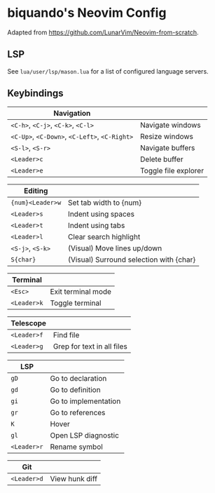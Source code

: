 # biquando's Neovim Config

Adapted from https://github.com/LunarVim/Neovim-from-scratch.

## LSP

See `lua/user/lsp/mason.lua` for a list of configured language servers.

## Keybindings

| Navigation                                    |                      |
| --------------------------------------------- | -------------------- |
| `<C-h>`, `<C-j>`, `<C-k>`, `<C-l>`            | Navigate windows     |
| `<C-Up>`, `<C-Down>`, `<C-Left>`, `<C-Right>` | Resize windows       |
| `<S-l>`, `<S-r>`                              | Navigate buffers     |
| `<Leader>c`                                   | Delete buffer        |
| `<Leader>e`                                   | Toggle file explorer |

| Editing          |                                         |
| ---------------- | --------------------------------------- |
| `{num}<Leader>w` | Set tab width to {num}                  |
| `<Leader>s`      | Indent using spaces                     |
| `<Leader>t`      | Indent using tabs                       |
| `<Leader>l`      | Clear search highlight                  |
| `<S-j>`, `<S-k>` | (Visual) Move lines up/down             |
| `S{char}`        | (Visual) Surround selection with {char} |

| Terminal    |                    |
| ----------- | ------------------ |
| `<Esc>`     | Exit terminal mode |
| `<Leader>k` | Toggle terminal    |

| Telescope   |                            |
| ----------- | -------------------------- |
| `<Leader>f` | Find file                  |
| `<Leader>g` | Grep for text in all files |

| LSP         |                      |
| ----------- | -------------------- |
| `gD`        | Go to declaration    |
| `gd`        | Go to definition     |
| `gi`        | Go to implementation |
| `gr`        | Go to references     |
| `K`         | Hover                |
| `gl`        | Open LSP diagnostic  |
| `<Leader>r` | Rename symbol        |

| Git         |                |
| ----------- | -------------- |
| `<Leader>d` | View hunk diff |

